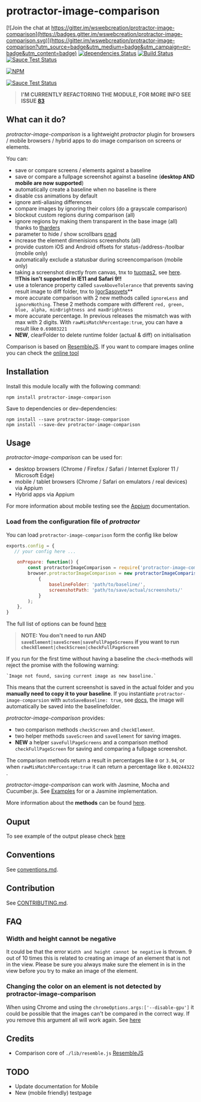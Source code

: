 protractor-image-comparison
==========

[![Join the chat at https://gitter.im/wswebcreation/protractor-image-comparison](https://badges.gitter.im/wswebcreation/protractor-image-comparison.svg)](https://gitter.im/wswebcreation/protractor-image-comparison?utm_source=badge&utm_medium=badge&utm_campaign=pr-badge&utm_content=badge) [![dependencies Status](https://david-dm.org/wswebcreation/protractor-image-comparison/status.svg)](https://david-dm.org/wswebcreation/protractor-image-comparison) [![Build Status](https://travis-ci.org/wswebcreation/protractor-image-comparison.svg?branch=master)](https://travis-ci.org/wswebcreation/protractor-image-comparison) [![Sauce Test Status](https://saucelabs.com/buildstatus/wswebcreation-nl)](https://saucelabs.com/u/wswebcreation-nl)

[![NPM](https://nodei.co/npm/protractor-image-comparison.png)](https://nodei.co/npm/protractor-image-comparison/)

[![Sauce Test Status](https://saucelabs.com/browser-matrix/wswebcreation-nl.svg)](https://saucelabs.com/u/wswebcreation-nl)

> **I'M CURRENTLY REFACTORING THE MODULE, FOR MORE INFO SEE ISSUE [83](https://github.com/wswebcreation/protractor-image-comparison/issues/83)**

## What can it do?
*protractor-image-comparison* is a lightweight *protractor* plugin for browsers / mobile browsers / hybrid apps to do image comparison on screens or elements.

You can:

- save or compare screens / elements against a baseline
- save or compare a fullpage screenshot against a baseline (**desktop AND mobile are now supported**)
- automatically create a baseline when no baseline is there
- disable css animations by default
- ignore anti-aliasing differences
- compare images by ignoring their colors (do a grayscale comparison)
- blockout custom regions during comparison (all)
- ignore regions by making them transparent in the base image (all) thanks to [tharders](https://github.com/tharders)
- parameter to hide / show scrollbars [pnad](https://github.com/pnad)
- increase the element dimenisions screenshots (all)
- provide custom iOS and Android offsets for status-/address-/toolbar (mobile only)
- automatically exclude a statusbar during screencomparison (mobile only)
- taking a screenshot directly from canvas, tnx to [tuomas2](https://github.com/tuomas2), see [here](https://github.com/wswebcreation/protractor-image-comparison/blob/master/docs/index.md#saveelementelement-tag-options--promise). **!!This isn't supported in IE11 and Safari 9!!**
- use a tolerance property called `saveAboveTolerance` that prevents saving result image to diff folder, tnx to [IgorSasovets](https://github.com/IgorSasovets )**
- more accurate comparison with 2 new methods called `ignoreLess` and `ignoreNothing`. These 2 methods compare with different `red, green, blue, alpha, minBrightness and maxBrightness`
- more accurate percentage. In previous releases the mismatch was with max with 2 digits. With `rawMisMatchPercentage:true`, you can have a result like `0.69803221`
- **NEW**, clearFolder to delete runtime folder (actual & diff) on initialisation

Comparison is based on [ResembleJS](https://github.com/Huddle/Resemble.js). If you want to compare images online you can check the [online tool](https://huddleeng.github.io/Resemble.js/)

## Installation
Install this module locally with the following command:

```shell
npm install protractor-image-comparison
```

Save to dependencies or dev-dependencies:

```shell
npm install --save protractor-image-comparison
npm install --save-dev protractor-image-comparison
```

## Usage
*protractor-image-comparison* can be used for:

- desktop browsers (Chrome / Firefox / Safari / Internet Explorer 11 / Microsoft Edge)
- mobile / tablet browsers (Chrome / Safari on emulators / real devices) via Appium
- Hybrid apps via Appium

For more information about mobile testing see the [Appium](./docs/appium.md) documentation.

### Load from the configuration file of *protractor*

You can load `protractor-image-comparison` form the config like below

```js
exports.config = {
   // your config here ...

    onPrepare: function() {
        const protractorImageComparison = require('protractor-image-comparison');
        browser.protractorImageComparison = new protractorImageComparison(
            {
                baselineFolder: 'path/to/baseline/',
                screenshotPath: 'path/to/save/actual/screenshots/'
            }
        );
    },
}
```

The full list of options can be found [here](./docs/index.md#new-protractorimagecomparisonoptions)

> **NOTE: You don't need to run AND `saveElement|saveScreen|saveFullPageScreens` if you want to run `checkElement|checkScreen|checkFullPageScreen`**

If you run for the first time without having a baseline the `check`-methods will reject the promise with the following warning:

    `Image not found, saving current image as new baseline.`

This means that the current screenshot is saved in the actual folder and you **manually need to copy it to your baseline**.
If you instantiate `protractor-image-comparsion` with `autoSaveBaseline: true`, see [docs](./docs/index.md#new-protractorimagecomparisonoptions),
the image will automatically be saved into the baselinefolder.


*protractor-image-comparison* provides:

- two comparison methods `checkScreen` and `checkElement`.
- two helper methods `saveScreen` and `saveElement` for saving images.
- **NEW** a helper `saveFullPageScreens` and a comparison method `checkFullPageScreen` for saving and comparing a fullpage screenshot.

The comparison methods return a result in percentages like `0` or `3.94`, or when `rawMisMatchPercentage:true` it can return a percentage like `0.00244322` .

*protractor-image-comparison* can work with Jasmine, Mocha and Cucumber.js. See [Examples](./docs/examples.md) for or a Jasmine implementation.

More information about the **methods** can be found [here](./docs/methods.md).

## Ouput
To see example of the output please check [here](./docs/output.md)

## Conventions
See [conventions.md](./docs/conventions.md).

## Contribution
See [CONTRIBUTING.md](./docs/CONTRIBUTING.md).

## FAQ
### Width and height cannot be negative
It could be that the error `Width and height cannot be negative` is thrown. 9 out of 10 times this is related to creating an image of an element that is not in the view. Please be sure you always make sure the element in is in the view before you try to make an image of the element.

### Changing the color on an element is not detected by protractor-image-comparison
When using Chrome and using the `chromeOptions.args:['--disable-gpu']` it could be possible that the images can't be compared in the correct way. If you remove this argument all will work again. See [here](https://github.com/wswebcreation/protractor-image-comparison/issues/33#issuecomment-333409063)

## Credits
- Comparison core of `./lib/resemble.js` [ResembleJS](https://github.com/Huddle/Resemble.js)

## TODO
* Update documentation for Mobile
* New (mobile friendly) testpage
